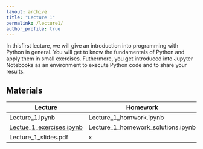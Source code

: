 ```yaml
---
layout: archive
title: "Lecture 1"
permalink: /lecture1/
author_profile: true
---
```


In thisfirst lecture, we will give an introduction into programming with Python in general. 
You will get to know the fundamentals of Python and apply them in small exercises. 
Futhermore, you get introduced into Jupyter Notebooks as an environment to execute Python code and
to share your results.


## Materials


| Lecture          | Homework   |                                                              
| --------         | ------ | 
|  Lecture_1.ipynb  | Lecture_1_homwork.ipynb   | 
|[Lectue_1_exercises.ipynb](https://colab.research.google.com/drive/1hm_UzeSpDc1PMYJu01PvoM5Akj3rLevm?usp=sharing)  | Lecture_1_homework_solutions.ipynb |
| Lecture_1_slides.pdf | x | 